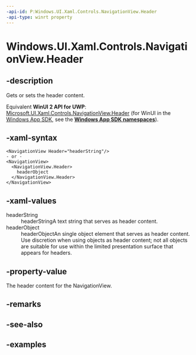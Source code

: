 ```yaml
---
-api-id: P:Windows.UI.Xaml.Controls.NavigationView.Header
-api-type: winrt property
---
```


<!-- Property syntax.
public object Header { get;  set; }
-->

# Windows.UI.Xaml.Controls.NavigationView.Header

## -description

Gets or sets the header content.

Equivalent **WinUI 2 API for UWP**: [Microsoft.UI.Xaml.Controls.NavigationView.Header](/windows/winui/api/microsoft.ui.xaml.controls.navigationview.header) (for WinUI in the [Windows App SDK](/windows/apps/windows-app-sdk/), see the **[Windows App SDK namespaces](/windows/windows-app-sdk/api/winrt/)**).

## -xaml-syntax

```xaml
<NavigationView Header="headerString"/>
- or -
<NavigationView>
  <NavigationView.Header>
    headerObject
  </NavigationView.Header>
</NavigationView>
```

## -xaml-values

<dl><dt>headerString</dt><dd>headerStringA text string that serves as header content.</dd>
<dt>headerObject</dt><dd>headerObjectAn single object element that serves as header content. Use discretion when using objects as header content; not all objects are suitable for use within the limited presentation surface that appears for headers.</dd>
</dl>

## -property-value

The header content for the NavigationView.

## -remarks

## -see-also

## -examples

